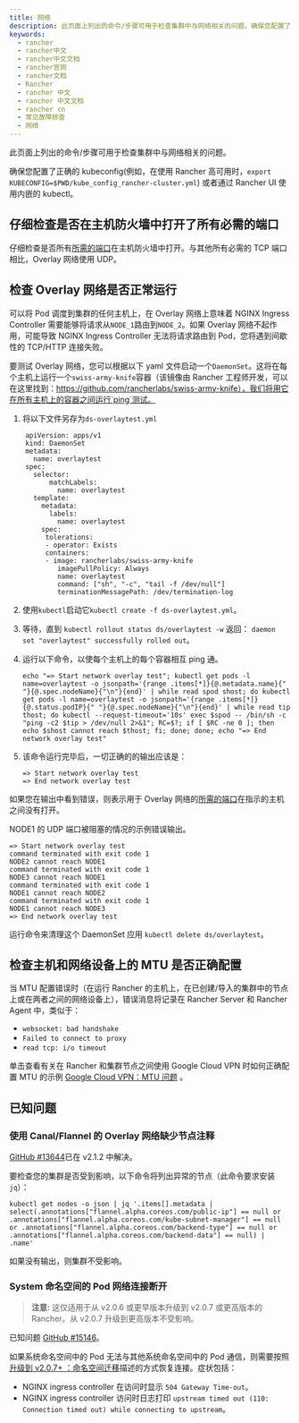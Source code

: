 ```yaml
---
title: 网络
description: 此页面上列出的命令/步骤可用于检查集群中与网络相关的问题。确保您配置了正确的 kubeconfig(例如，在使用 Rancher 高可用时，`export KUBECONFIG=$PWD/kube_config_rancher-cluster.yml`) 或者通过 Rancher UI 使用内嵌的 kubectl。
keywords:
  - rancher
  - rancher中文
  - rancher中文文档
  - rancher官网
  - rancher文档
  - Rancher
  - rancher 中文
  - rancher 中文文档
  - rancher cn
  - 常见故障排查
  - 网络
---
```


此页面上列出的命令/步骤可用于检查集群中与网络相关的问题。

确保您配置了正确的 kubeconfig(例如，在使用 Rancher 高可用时，`export KUBECONFIG=$PWD/kube_config_rancher-cluster.yml`) 或者通过 Rancher UI 使用内嵌的 kubectl。

## 仔细检查是否在主机防火墙中打开了所有必需的端口

仔细检查是否所有[所需的端口](/docs/rancher2/cluster-provisioning/node-requirements/_index)在主机防火墙中打开。与其他所有必需的 TCP 端口相比，Overlay 网络使用 UDP。

## 检查 Overlay 网络是否正常运行

可以将 Pod 调度到集群的任何主机上，在 Overlay 网络上意味着 NGINX Ingress Controller 需要能够将请求从`NODE_1`路由到`NODE_2`。如果 Overlay 网络不起作用，可能导致 NGINX Ingress Controller 无法将请求路由到 Pod，您将遇到间歇性的 TCP/HTTP 连接失败。

要测试 Overlay 网络，您可以根据以下 yaml 文件启动一个`DaemonSet`。这将在每个主机上运行一个`swiss-army-knife`容器（该镜像由 Rancher 工程师开发，可以在这里找到：https://github.com/rancherlabs/swiss-army-knife），我们将用它在所有主机上的容器之间运行`ping`测试。

1. 将以下文件另存为`ds-overlaytest.yml`

```
    apiVersion: apps/v1
    kind: DaemonSet
    metadata:
      name: overlaytest
    spec:
      selector:
          matchLabels:
            name: overlaytest
      template:
        metadata:
          labels:
            name: overlaytest
        spec:
         tolerations:
         - operator: Exists
         containers:
         - image: rancherlabs/swiss-army-knife
            imagePullPolicy: Always
            name: overlaytest
            command: ["sh", "-c", "tail -f /dev/null"]
            terminationMessagePath: /dev/termination-log
```

2. 使用`kubectl`启动它`kubectl create -f ds-overlaytest.yml`。
3. 等待，直到 `kubectl rollout status ds/overlaytest -w` 返回： `daemon set "overlaytest" successfully rolled out`。
4. 运行以下命令，以使每个主机上的每个容器相互 ping 通。

   ```
   echo "=> Start network overlay test"; kubectl get pods -l name=overlaytest -o jsonpath='{range .items[*]}{@.metadata.name}{" "}{@.spec.nodeName}{"\n"}{end}' | while read spod shost; do kubectl get pods -l name=overlaytest -o jsonpath='{range .items[*]}{@.status.podIP}{" "}{@.spec.nodeName}{"\n"}{end}' | while read tip thost; do kubectl --request-timeout='10s' exec $spod -- /bin/sh -c "ping -c2 $tip > /dev/null 2>&1"; RC=$?; if [ $RC -ne 0 ]; then echo $shost cannot reach $thost; fi; done; done; echo "=> End network overlay test"
   ```

5. 该命令运行完毕后，一切正确的的输出应该是：

   ```
   => Start network overlay test
   => End network overlay test
   ```

如果您在输出中看到错误，则表示用于 Overlay 网络的[所需的端口](/docs/rancher2/cluster-provisioning/node-requirements/_index)在指示的主机之间没有打开。

NODE1 的 UDP 端口被阻塞的情况的示例错误输出。

```
=> Start network overlay test
command terminated with exit code 1
NODE2 cannot reach NODE1
command terminated with exit code 1
NODE3 cannot reach NODE1
command terminated with exit code 1
NODE1 cannot reach NODE2
command terminated with exit code 1
NODE1 cannot reach NODE3
=> End network overlay test
```

运行命令来清理这个 DaemonSet 应用 `kubectl delete ds/overlaytest`。

## 检查主机和网络设备上的 MTU 是否正确配置

当 MTU 配置错误时（在运行 Rancher 的主机上，在已创建/导入的集群中的节点上或在两者之间的网络设备上），错误消息将记录在 Rancher Server 和 Rancher Agent 中，类似于：

- `websocket: bad handshake`
- `Failed to connect to proxy`
- `read tcp: i/o timeout`

单击查看有关在 Rancher 和集群节点之间使用 Google Cloud VPN 时如何正确配置 MTU 的示例 [Google Cloud VPN：MTU 问题](https://cloud.google.com/vpn/docs/concepts/mtu-considerations#gateway_mtu_vs_system_mtu) 。

## 已知问题

### 使用 Canal/Flannel 的 Overlay 网络缺少节点注释

[GitHub #13644](https://github.com/rancher/rancher/issues/13644)已在 v2.1.2 中解决。

要检查您的集群是否受到影响，以下命令将列出异常的节点（此命令要求安装`jq`）：

```
kubectl get nodes -o json | jq '.items[].metadata | select(.annotations["flannel.alpha.coreos.com/public-ip"] == null or .annotations["flannel.alpha.coreos.com/kube-subnet-manager"] == null or .annotations["flannel.alpha.coreos.com/backend-type"] == null or .annotations["flannel.alpha.coreos.com/backend-data"] == null) | .name'
```

如果没有输出，则集群不受影响。

### System 命名空间的 Pod 网络连接断开

> **注意:** 这仅适用于从 v2.0.6 或更早版本升级到 v2.0.7 或更高版本的 Rancher。从 v2.0.7 升级到更高版本不受影响。

已知问题 [GitHub #15146](https://github.com/rancher/rancher/issues/15146)。

如果系统命名空间中的 Pod 无法与其他系统命名空间中的 Pod 通信，则需要按照[升级到 v2.0.7+ ：命名空间迁移](/docs/rancher2/installation/install-rancher-on-k8s/upgrades/namespace-migration/_index)描述的方式恢复连接。症状包括：

- NGINX ingress controller 在访问时显示 `504 Gateway Time-out`。
- NGINX ingress controller 访问时日志打印 `upstream timed out (110: Connection timed out) while connecting to upstream`。
